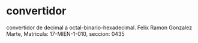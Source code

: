 # convertidor
convertidor de decimal a octal-binario-hexadecimal. Felix Ramon Gonzalez Marte, Matricula: 17-MIEN-1-010, seccion: 0435
